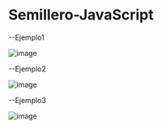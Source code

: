 # Semillero-JavaScript

--Ejemplo1

![image](https://github.com/JackelinEspinosa/Semillero-JavaScript/assets/134608173/005c6126-8fd9-46a6-999c-2b594beab481)


--Ejemplo2

![image](https://github.com/JackelinEspinosa/Semillero-JavaScript/assets/134608173/22c62d4f-313c-4e65-9b39-3fe8286db414)

--Ejemplo3

![image](https://github.com/JackelinEspinosa/Semillero-JavaScript/assets/134608173/f485187d-e182-45bd-be60-9e322c23c12e)


